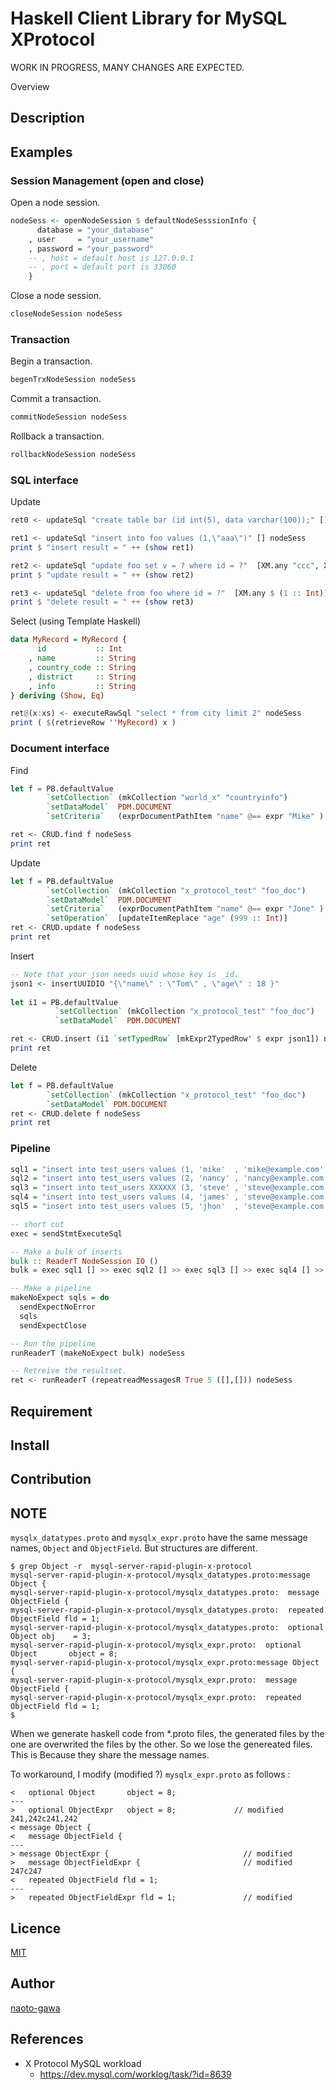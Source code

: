 Haskell Client Library for MySQL XProtocol
====

WORK IN PROGRESS, MANY CHANGES ARE EXPECTED.

Overview

## Description

## Examples

### Session Management (open and close)

Open a node session.
```haskell
nodeSess <- openNodeSession $ defaultNodeSesssionInfo {
      database = "your_database"
    , user     = "your_username"
    , password = "your_password"
    -- , host = default host is 127.0.0.1
    -- , port = default port is 33060
    }
```
Close a node session.
```haskell
closeNodeSession nodeSess
```

### Transaction

Begin a transaction.
```haskell
begenTrxNodeSession nodeSess
```

Commit a transaction.
```haskell
commitNodeSession nodeSess
```
Rollback a transaction.
```haskell
rollbackNodeSession nodeSess
```

### SQL interface

Update
```haskell
ret0 <- updateSql "create table bar (id int(5), data varchar(100));" [] nodeSess

ret1 <- updateSql "insert into foo values (1,\"aaa\")" [] nodeSess
print $ "insert result = " ++ (show ret1)

ret2 <- updateSql "update foo set v = ? where id = ?"  [XM.any "ccc", XM.any $ (1 :: Int)] nodeSess
print $ "update result = " ++ (show ret2)

ret3 <- updateSql "delete from foo where id = ?"  [XM.any $ (1 :: Int)] nodeSess
print $ "delete result = " ++ (show ret3)
```

Select (using Template Haskell)
```haskell
data MyRecord = MyRecord {
      id           :: Int
    , name         :: String
    , country_code :: String
    , district     :: String
    , info         :: String
} deriving (Show, Eq)

ret@(x:xs) <- executeRawSql "select * from city limit 2" nodeSess
print ( $(retrieveRow ''MyRecord) x )
```

### Document interface

Find
```haskell
let f = PB.defaultValue 
        `setCollection` (mkCollection "world_x" "countryinfo") 
        `setDataModel`  PDM.DOCUMENT 
        `setCriteria`   (exprDocumentPathItem "name" @== expr "Mike" )

ret <- CRUD.find f nodeSess
print ret
```

Update
```haskell
let f = PB.defaultValue 
        `setCollection` (mkCollection "x_protocol_test" "foo_doc") 
        `setDataModel`  PDM.DOCUMENT 
        `setCriteria`   (exprDocumentPathItem "name" @== expr "Jone" )
        `setOperation`  [updateItemReplace "age" (999 :: Int)]
ret <- CRUD.update f nodeSess
print ret
```

Insert
```haskell
-- Note that your json needs uuid whose key is _id.
json1 <- insertUUIDIO "{\"name\" : \"Tom\" , \"age\" : 18 }"
 
let i1 = PB.defaultValue 
          `setCollection` (mkCollection "x_protocol_test" "foo_doc") 
          `setDataModel`  PDM.DOCUMENT 

ret <- CRUD.insert (i1 `setTypedRow` [mkExpr2TypedRow' $ expr json1]) nodeSess
print ret
``` 

Delete
```haskell
let f = PB.defaultValue 
        `setCollection` (mkCollection "x_protocol_test" "foo_doc") 
        `setDataModel` PDM.DOCUMENT
ret <- CRUD.delete f nodeSess
print ret
```

### Pipeline

```haskell
sql1 = "insert into test_users values (1, 'mike'  , 'mike@example.com'  ,  45);"
sql2 = "insert into test_users values (2, 'nancy' , 'nancy@example.com' , 115);"
sql3 = "insert into test_users XXXXXX (3, 'steve' , 'steve@example.com' , 298);"  -- invalid sql
sql4 = "insert into test_users values (4, 'james' , 'steve@example.com' , 444);"  -- rejected by server
sql5 = "insert into test_users values (5, 'jhon'  , 'steve@example.com' , 555);"  -- rejected by server

-- short cut
exec = sendStmtExecuteSql 

-- Make a bulk of inserts
bulk :: ReaderT NodeSession IO ()
bulk = exec sql1 [] >> exec sql2 [] >> exec sql3 [] >> exec sql4 [] >> exec sql5 [] 

-- Make a pipeline
makeNoExpect sqls = do  
  sendExpectNoError
  sqls
  sendExpectClose

-- Run the pipeline
runReaderT (makeNoExpect bulk) nodeSess

-- Retreive the resultset.
ret <- runReaderT (repeatreadMessagesR True 5 ([],[])) nodeSess
```

## Requirement

## Install

## Contribution

## NOTE

```mysqlx_datatypes.proto``` and ```mysqlx_expr.proto``` have the same message names, ```Object``` and ```ObjectField```. But structures are different.

```
$ grep Object -r  mysql-server-rapid-plugin-x-protocol
mysql-server-rapid-plugin-x-protocol/mysqlx_datatypes.proto:message Object {
mysql-server-rapid-plugin-x-protocol/mysqlx_datatypes.proto:  message ObjectField {
mysql-server-rapid-plugin-x-protocol/mysqlx_datatypes.proto:  repeated ObjectField fld = 1;
mysql-server-rapid-plugin-x-protocol/mysqlx_datatypes.proto:  optional Object obj    = 3;
mysql-server-rapid-plugin-x-protocol/mysqlx_expr.proto:  optional Object       object = 8;
mysql-server-rapid-plugin-x-protocol/mysqlx_expr.proto:message Object {
mysql-server-rapid-plugin-x-protocol/mysqlx_expr.proto:  message ObjectField {
mysql-server-rapid-plugin-x-protocol/mysqlx_expr.proto:  repeated ObjectField fld = 1;
$
```

When we generate haskell code from *.proto files, the generated files by the one are overwrited the files by the other.  So we lose the genereated files.  This is Because they share the message names.

To workaround, I modify (modified ?) ```mysqlx_expr.proto``` as follows :

```
<   optional Object       object = 8;
---
>   optional ObjectExpr   object = 8;             // modified
241,242c241,242
< message Object {
<   message ObjectField {
---
> message ObjectExpr {                              // modified
>   message ObjectFieldExpr {                       // modified
247c247
<   repeated ObjectField fld = 1;
---
>   repeated ObjectFieldExpr fld = 1;               // modified
```

## Licence

[MIT](https://github.com/tcnksm/tool/blob/master/LICENCE)

## Author

[naoto-gawa](https://github.com/naoto-ogawa)

## References

* X Protocol MySQL workload 
  * https://dev.mysql.com/worklog/task/?id=8639

